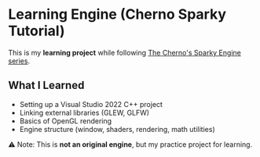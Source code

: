 # Learning Engine (Cherno Sparky Tutorial)

This is my **learning project** while following [The Cherno's Sparky Engine series](https://www.youtube.com/user/TheChernoProject).

## What I Learned
- Setting up a Visual Studio 2022 C++ project
- Linking external libraries (GLEW, GLFW)
- Basics of OpenGL rendering
- Engine structure (window, shaders, rendering, math utilities)

⚠️ Note: This is **not an original engine**, but my practice project for learning.

